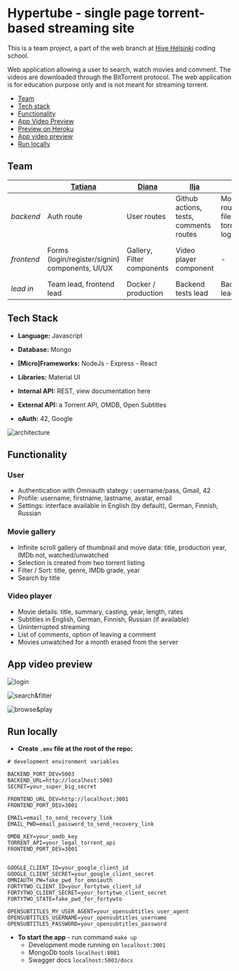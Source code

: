 # Hypertube - single page torrent-based streaming site

This is a team project, a part of the web branch at [Hive Helsinki](https://www.hive.fi/) coding school.

Web application allowing a user to search, watch movies and comment.
The videos are downloaded through the BitTorrent protocol. 
The web application is for education purpose only and is not meant for streaming torrent. 

- [Team](#team)
- [Tech stack](#tech-stack)
- [Functionality](#functionality)
- [App Video Preview](#app-live-preview)
- [Preview on Heroku](#preview-on-heroku)
- [App video preview](#app-video-preview)
- [Run locally](#run-locally)

## Team

|  | [Tatiana](https://github.com/T7Q) | [Diana](https://github.com/DianaMukaliyeva) | [Ilja](https://github.com/iljaSL) | [Esa](https://github.com/ehalmkro) | [Liisa](https://github.com/lapaset) |
| - | - |- | - | - | - |
| *backend* | Auth route | User routes | Github actions, tests, comments routes | Movie routes, filestream, torrent logic | oAuth routes |
| *frontend* | Forms (login/register/signin) components, UI/UX | Gallery, Filter components | Video player component | - | Profile components, tests, localization |
| *lead in* | Team lead, frontend lead | Docker / production | Backend tests lead | Backend lead | Frontend test lead |

## Tech Stack

- **Language:** Javascript
- **Database:** Mongo
- **[Micro]Frameworks:** NodeJs - Express - React
- **Libraries:** Material UI

- **Internal API:** REST, view documentation here
- **External API:** a Torrent API, OMDB, Open Subtitles
- **oAuth:** 42, Google


![architecture](../assets/architecture.png?raw=true)

## Functionality

### User

- Authentication with Omniauth stategy : username/pass, Gmail, 42
- Profile: username, firstname, lastname, avatar, email
- Settings: interface available in English (by default), German, Finnish, Russian

### Movie gallery

- Infinite scroll gallery of thumbnail and move data: title, production year, IMDb not, watched/unwatched
- Selection is created from two torrent listing
- Filter / Sort: title, genre, IMDb grade, year
- Search by title

### Video player

- Movie details: title, summary, casting, year, length, rates
- Subtitles in English, German, Finnish, Russian (if available)
- Uninterrupted streaming
- List of comments, option of leaving a comment
- Movies unwatched for a month erased from the server

## App video preview
![login](../assets/login.gif?raw=true)

![search&filter](../assets/search_and_filter.gif?raw=true)

![browse&play](../assets/browse_and_play.gif?raw=true)

## Run locally

- **Create `.env` file at the root of the repo:**

```
# development environment variables

BACKEND_PORT_DEV=5003
BACKEND_URL=http://localhost:5003
SECRET=your_super_big_secret

FRONTEND_URL_DEV=http://localhost:3001
FRONTEND_PORT_DEV=3001

EMAIL=email_to_send_recovery_link
EMAIL_PWD=email_password_to_send_recovery_link

OMDB_KEY=your_omdb_key
TORRENT_API=your_legal_torrent_api
FRONTEND_PORT_DEV=3001


GOOGLE_CLIENT_ID=your_google_client_id
GOOGLE_CLIENT_SECRET=your_google_client_secret
OMNIAUTH_PW=fake_pwd_for_omniauth
FORTYTWO_CLIENT_ID=your_fortytwo_client_id
FORTYTWO_CLIENT_SECRET=your_fortytwo_client_secret
FORTYTWO_STATE=fake_pwd_for_fortywto

OPENSUBTITLES_MY_USER_AGENT=your_opensubtitles_user_agent
OPENSUBTITLES_USERNAME=your_opensubtitles_username
OPENSUBTITLES_PASSWORD=your_opensubtitles_password

```

- **To start the app** - run command `make up`
  - Development mode running on `localhost:3001`
  - MongoDb tools `localhost:8081`
  - Swagger docs `localhost:5003/docs`



